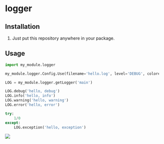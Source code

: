 # logger

## Installation
1. Just put this repository anywhere in your package.

## Usage

```python
import my_module.logger

my_module.logger.Config.Use(filename='hello.log', level='DEBUG', colored=True)

LOG = my_module.logger.getLogger('main')

LOG.debug('hello, debug')
LOG.info('hello, info')
LOG.warning('hello, warning')
LOG.error('hello, error')

try:
    1/0
except:
    LOG.exception('hello, exception')
```

![](https://github.com/Ending2015a/logger/blob/master/image/screenshot.png)
